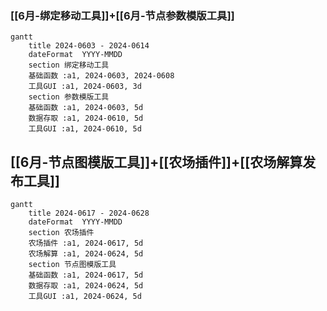 ### [[6月-绑定移动工具]]+[[6月-节点参数模版工具]]
```mermaid
gantt
    title 2024-0603 - 2024-0614
    dateFormat  YYYY-MMDD
    section 绑定移动工具
    基础函数 :a1, 2024-0603, 2024-0608
    工具GUI :a1, 2024-0603, 3d
	section 参数模版工具
	基础函数 :a1, 2024-0603, 5d
	数据存取 :a1, 2024-0610, 5d
	工具GUI :a1, 2024-0610, 5d
```
## [[6月-节点图模版工具]]+[[农场插件]]+[[农场解算发布工具]]
```mermaid
gantt
    title 2024-0617 - 2024-0628
    dateFormat  YYYY-MMDD
    section 农场插件
    农场插件 :a1, 2024-0617, 5d
    农场解算 :a1, 2024-0624, 5d
    section 节点图模版工具
    基础函数 :a1, 2024-0617, 5d
    数据存取 :a1, 2024-0624, 5d
    工具GUI :a1, 2024-0624, 5d
```
